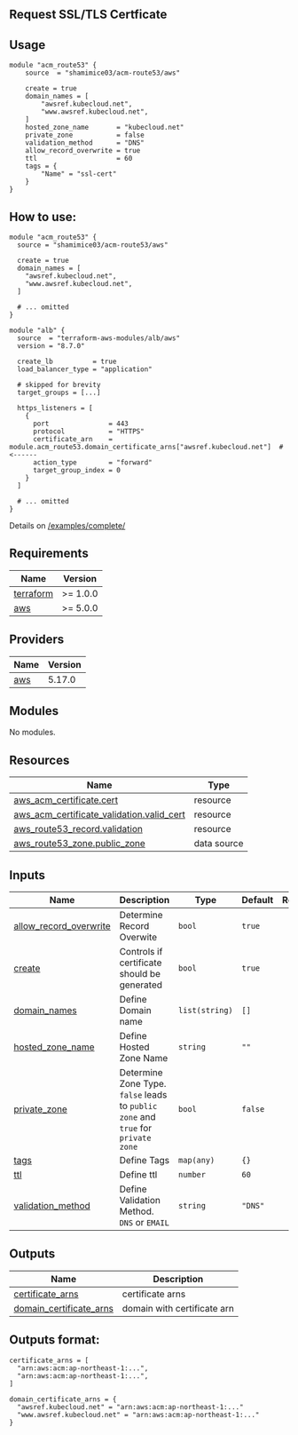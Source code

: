 ## Request SSL/TLS Certficate

## Usage
```hcl
module "acm_route53" {
    source  = "shamimice03/acm-route53/aws"

    create = true
    domain_names = [
        "awsref.kubecloud.net",
        "www.awsref.kubecloud.net",
    ]
    hosted_zone_name       = "kubecloud.net"
    private_zone           = false
    validation_method      = "DNS"
    allow_record_overwrite = true
    ttl                    = 60
    tags = {
        "Name" = "ssl-cert"
    }
}
```

## How to use:
```hcl
module "acm_route53" {
  source = "shamimice03/acm-route53/aws"

  create = true
  domain_names = [
    "awsref.kubecloud.net",
    "www.awsref.kubecloud.net",
  ]
  
  # ... omitted
}

module "alb" {
  source  = "terraform-aws-modules/alb/aws"
  version = "8.7.0"

  create_lb          = true
  load_balancer_type = "application"

  # skipped for brevity
  target_groups = [...]

  https_listeners = [
    {
      port               = 443
      protocol           = "HTTPS"
      certificate_arn    = module.acm_route53.domain_certificate_arns["awsref.kubecloud.net"]  # <------ 
      action_type        = "forward"
      target_group_index = 0
    }
  ]

  # ... omitted
}
```
Details on [/examples/complete/](./examples/)

<!-- BEGINNING OF PRE-COMMIT-TERRAFORM DOCS HOOK -->
## Requirements

| Name | Version |
|------|---------|
| <a name="requirement_terraform"></a> [terraform](#requirement\_terraform) | >= 1.0.0 |
| <a name="requirement_aws"></a> [aws](#requirement\_aws) | >= 5.0.0 |

## Providers

| Name | Version |
|------|---------|
| <a name="provider_aws"></a> [aws](#provider\_aws) | 5.17.0 |

## Modules

No modules.

## Resources

| Name | Type |
|------|------|
| [aws_acm_certificate.cert](https://registry.terraform.io/providers/hashicorp/aws/latest/docs/resources/acm_certificate) | resource |
| [aws_acm_certificate_validation.valid_cert](https://registry.terraform.io/providers/hashicorp/aws/latest/docs/resources/acm_certificate_validation) | resource |
| [aws_route53_record.validation](https://registry.terraform.io/providers/hashicorp/aws/latest/docs/resources/route53_record) | resource |
| [aws_route53_zone.public_zone](https://registry.terraform.io/providers/hashicorp/aws/latest/docs/data-sources/route53_zone) | data source |

## Inputs

| Name | Description | Type | Default | Required |
|------|-------------|------|---------|:--------:|
| <a name="input_allow_record_overwrite"></a> [allow\_record\_overwrite](#input\_allow\_record\_overwrite) | Determine Record Overwite | `bool` | `true` | no |
| <a name="input_create"></a> [create](#input\_create) | Controls if certificate should be generated | `bool` | `true` | no |
| <a name="input_domain_names"></a> [domain\_names](#input\_domain\_names) | Define Domain name | `list(string)` | `[]` | no |
| <a name="input_hosted_zone_name"></a> [hosted\_zone\_name](#input\_hosted\_zone\_name) | Define Hosted Zone Name | `string` | `""` | no |
| <a name="input_private_zone"></a> [private\_zone](#input\_private\_zone) | Determine Zone Type. `false` leads to `public zone` and `true` for `private zone` | `bool` | `false` | no |
| <a name="input_tags"></a> [tags](#input\_tags) | Define Tags | `map(any)` | `{}` | no |
| <a name="input_ttl"></a> [ttl](#input\_ttl) | Define ttl | `number` | `60` | no |
| <a name="input_validation_method"></a> [validation\_method](#input\_validation\_method) | Define Validation Method. `DNS` or `EMAIL` | `string` | `"DNS"` | no |

## Outputs

| Name | Description |
|------|-------------|
| <a name="output_certificate_arns"></a> [certificate\_arns](#output\_certificate\_arns) | certificate arns |
| <a name="output_domain_certificate_arns"></a> [domain\_certificate\_arns](#output\_domain\_certificate\_arns) | domain with certificate arn |
<!-- END OF PRE-COMMIT-TERRAFORM DOCS HOOK -->

## Outputs format:
```hcl
certificate_arns = [
  "arn:aws:acm:ap-northeast-1:...",
  "arn:aws:acm:ap-northeast-1:...",
]

domain_certificate_arns = {
  "awsref.kubecloud.net" = "arn:aws:acm:ap-northeast-1:..."
  "www.awsref.kubecloud.net" = "arn:aws:acm:ap-northeast-1:..."
}
```
